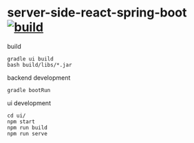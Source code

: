 server-side-react-spring-boot [![build](https://travis-ci.org/daggerok/server-side-react-spring-boot.svg?branch=master)](https://travis-ci.org/daggerok/server-side-react-spring-boot)
=============================

build

```fish
gradle ui build
bash build/libs/*.jar
```

backend development

```fish
gradle bootRun
```

ui development

```fish
cd ui/
npm start
npm run build
npm run serve
```
